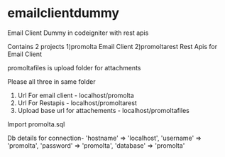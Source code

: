 # emailclientdummy
Email Client Dummy in codeigniter with rest apis

Contains 2 projects 
1)promolta
Email Client 
2)promoltarest
Rest Apis for Email Client

promoltafiles is upload folder for attachments

Please all three in same folder

1) Url For email client - localhost/promolta
2) Url For Restapis - localhost/promoltarest
3) Upload base url for attachements - localhost/promoltafiles

Import promolta.sql


Db details for connection-
'hostname' => 'localhost',
'username' => 'promolta',
'password' => 'promolta',
'database' => 'promolta'





